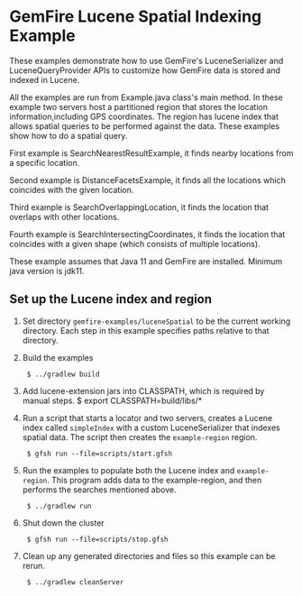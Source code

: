 <!--
  ~ Copyright (c) VMware, Inc. 2022. All rights reserved.
  ~ SPDX-License-Identifier: Apache-2.0
  -->
<!--
Licensed to the Apache Software Foundation (ASF) under one or more
contributor license agreements.  See the NOTICE file distributed with
this work for additional information regarding copyright ownership.
The ASF licenses this file to You under the Apache License, Version 2.0
(the "License"); you may not use this file except in compliance with
the License.  You may obtain a copy of the License at

     http://www.apache.org/licenses/LICENSE-2.0

Unless required by applicable law or agreed to in writing, software
distributed under the License is distributed on an "AS IS" BASIS,
WITHOUT WARRANTIES OR CONDITIONS OF ANY KIND, either express or implied.
See the License for the specific language governing permissions and
limitations under the License.
-->

# GemFire Lucene Spatial Indexing Example

These examples demonstrate how to use GemFire's LuceneSerializer and LuceneQueryProvider APIs
to customize how GemFire data is stored and indexed in Lucene.

All the examples are run from Example.java class's main method. In these example two servers host a partitioned region that stores the location information,including GPS coordinates. The region has lucene index that allows spatial queries to be performed against the data. These examples show how to do a spatial query.

First example is SearchNearestResultExample, it finds nearby locations from a specific location.

Second example is DistanceFacetsExample, it finds all the locations which coincides with the given location. 

Third example is SearchOverlappingLocation, it finds the location that overlaps with other locations.

Fourth example is SearchIntersectingCoordinates, it finds the location that coincides with a given shape (which consists of multiple locations). 

These example assumes that Java 11 and GemFire are installed. Minimum java version is jdk11. 

## Set up the Lucene index and region
1. Set directory ```gemfire-examples/luceneSpatial``` to be the current working directory.
Each step in this example specifies paths relative to that directory.

2. Build the examples

        $ ../gradlew build
        
3. Add lucene-extension jars into CLASSPATH, which is required by manual steps.
        $ export CLASSPATH=build/libs/*

4. Run a script that starts a locator and two servers, creates a Lucene index called ```simpleIndex``` with a custom LuceneSerializer that indexes spatial data. The script
then creates the ```example-region``` region.

        $ gfsh run --file=scripts/start.gfsh

4. Run the examples to populate both the Lucene index and `example-region`. This program adds data to the example-region, and then performs the searches mentioned above.

        $ ../gradlew run


5. Shut down the cluster

        $ gfsh run --file=scripts/stop.gfsh

6. Clean up any generated directories and files so this example can be rerun.
    
        $ ../gradlew cleanServer

